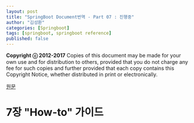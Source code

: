 ```yaml
---
layout: post
title: "SpringBoot Document번역 - Part 07 : 진행중"
author: "김성환"
categories: [Springboot]
tags: [springboot, springboot reference]
published: false
---
```

__Copyright ⓒ 2012-2017__
Copies of this document may be made for your own use and for distribution to others, provided that you do not charge any fee for such copies and further provided that each copy contains this Copyright Notice, whether distributed in print or electronically.

[원문](https://docs.spring.io/spring-boot/docs/current-SNAPSHOT/reference/htmlsingle/#howto)

# 7장 "How-to" 가이드
